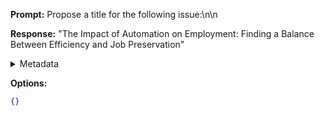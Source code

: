 **Prompt:**
Propose a title for the following issue:\n\n

**Response:**
"The Impact of Automation on Employment: Finding a Balance Between Efficiency and Job Preservation"

<details><summary>Metadata</summary>

- Duration: 959 ms
- Datetime: 2023-09-01T18:58:24.405711
- Model: gpt-3.5-turbo-0613

</details>

**Options:**
```json
{}
```

